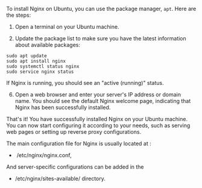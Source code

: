 To install Nginx on Ubuntu, you can use the package manager, `apt`. Here are the steps:

1. Open a terminal on your Ubuntu machine.

2. Update the package list to make sure you have the latest information about available packages:
``` shell
sudo apt update
sudo apt install nginx
sudo systemctl status nginx
sudo service nginx status
```
If Nginx is running, you should see an "active (running)" status.

6. Open a web browser and enter your server's IP address or domain name. You should see the default Nginx welcome page, indicating that Nginx has been successfully installed.

That's it! You have successfully installed Nginx on your Ubuntu machine. You can now start configuring it according to your needs, such as serving web pages or setting up reverse proxy configurations.

The main configuration file for Nginx is usually located at :

-  /etc/nginx/nginx.conf,

And server-specific configurations can be added in the

- /etc/nginx/sites-available/ directory.